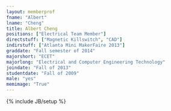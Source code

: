 ```yaml
---
layout: memberprof
fname: "Albert"
lname: "Cheng"
title: Albert Cheng
positions: ["Electrical Team Member"]
directstuff: ["Magnetic Killswitch", "CAD"]
indirstuff: ["Atlanta Mini MakerFaire 2013"]
graddate: "Fall semester of 2014"
majorshort: "ECET"
majorlong: "Electrical and Computer Engineering Technology"
joindate: "Fall of 2013"
studentdate: "Fall of 2009"
male: "yes"
memimage: "True"
---
```

{% include JB/setup %}

